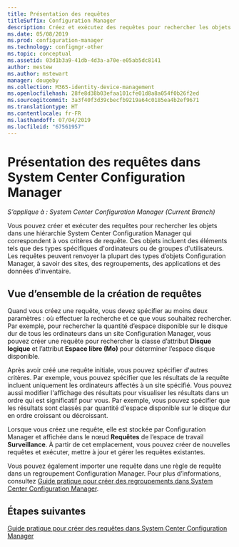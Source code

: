 ```yaml
---
title: Présentation des requêtes
titleSuffix: Configuration Manager
description: Créez et exécutez des requêtes pour rechercher les objets dans une hiérarchie System Center Configuration Manager qui correspondent à vos critères de requête.
ms.date: 05/08/2019
ms.prod: configuration-manager
ms.technology: configmgr-other
ms.topic: conceptual
ms.assetid: 03d1b3a9-41db-4d3a-a70e-e05ab5dc8141
author: mestew
ms.author: mstewart
manager: dougeby
ms.collection: M365-identity-device-management
ms.openlocfilehash: 28fe8d38b03efaa101cfe01d8a8a054f0b26f2ed
ms.sourcegitcommit: 3a3f40f3d39cbecfb9219a64c0185ea4b2ef9671
ms.translationtype: HT
ms.contentlocale: fr-FR
ms.lasthandoff: 07/04/2019
ms.locfileid: "67561957"
---
```

# <a name="introduction-to-queries-in-system-center-configuration-manager"></a>Présentation des requêtes dans System Center Configuration Manager

*S’applique à : System Center Configuration Manager (Current Branch)*

Vous pouvez créer et exécuter des requêtes pour rechercher les objets dans une hiérarchie System Center Configuration Manager qui correspondent à vos critères de requête. Ces objets incluent des éléments tels que des types spécifiques d'ordinateurs ou de groupes d'utilisateurs. Les requêtes peuvent renvoyer la plupart des types d’objets Configuration Manager, à savoir des sites, des regroupements, des applications et des données d’inventaire.  

## <a name="query-creation-overview"></a>Vue d’ensemble de la création de requêtes

 Quand vous créez une requête, vous devez spécifier au moins deux paramètres : où effectuer la recherche et ce que vous souhaitez rechercher. Par exemple, pour rechercher la quantité d’espace disponible sur le disque dur de tous les ordinateurs dans un site Configuration Manager, vous pouvez créer une requête pour rechercher la classe d’attribut **Disque logique** et l’attribut **Espace libre (Mo)** pour déterminer l’espace disque disponible.  

 Après avoir créé une requête initiale, vous pouvez spécifier d'autres critères. Par exemple, vous pouvez spécifier que les résultats de la requête incluent uniquement les ordinateurs affectés à un site spécifié. Vous pouvez aussi modifier l'affichage des résultats pour visualiser les résultats dans un ordre qui est significatif pour vous. Par exemple, vous pouvez spécifier que les résultats sont classés par quantité d'espace disponible sur le disque dur en ordre croissant ou décroissant.  

 Lorsque vous créez une requête, elle est stockée par Configuration Manager et affichée dans le nœud **Requêtes** de l’espace de travail **Surveillance**. À partir de cet emplacement, vous pouvez créer de nouvelles requêtes et exécuter, mettre à jour et gérer les requêtes existantes.  

 Vous pouvez également importer une requête dans une règle de requête dans un regroupement Configuration Manager. Pour plus d’informations, consultez [Guide pratique pour créer des regroupements dans System Center Configuration Manager](../../../core/clients/manage/collections/create-collections.md).  

## <a name="next-steps"></a>Étapes suivantes

 [Guide pratique pour créer des requêtes dans System Center Configuration Manager](../../../core/servers/manage/create-queries.md)
